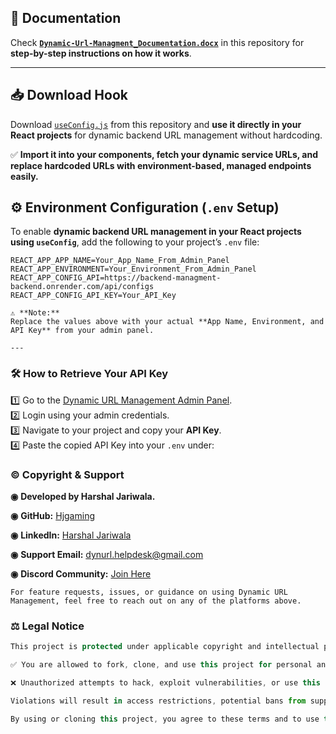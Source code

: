 ## 📄 Documentation

Check **[`Dynamic-Url-Managment_Documentation.docx`](./Dynamic-Url-Managment_Documentation.docx)** in this repository for **step-by-step instructions on how it works**.

---

## 📥 Download Hook

Download [`useConfig.js`](./useConfig.js) from this repository and **use it directly in your React projects** for dynamic backend URL management without hardcoding.

✅ **Import it into your components, fetch your dynamic service URLs, and replace hardcoded URLs with environment-based, managed endpoints easily.**

## ⚙️ Environment Configuration (`.env` Setup)

To enable **dynamic backend URL management in your React projects using `useConfig`**, add the following to your project’s `.env` file:

```env
REACT_APP_APP_NAME=Your_App_Name_From_Admin_Panel
REACT_APP_ENVIRONMENT=Your_Environment_From_Admin_Panel
REACT_APP_CONFIG_API=https://backend-managment-backend.onrender.com/api/configs
REACT_APP_CONFIG_API_KEY=Your_API_Key

⚠️ **Note:**  
Replace the values above with your actual **App Name, Environment, and API Key** from your admin panel.

---
```

### 🛠️ How to Retrieve Your API Key

1️⃣ Go to the [Dynamic URL Management Admin Panel](https://dynamic-url-managment.vercel.app).  
2️⃣ Login using your admin credentials.  
3️⃣ Navigate to your project and copy your **API Key**.  
4️⃣ Paste the copied API Key into your `.env` under:

### ©️ Copyright & Support

**◉** **Developed by Harshal Jariwala.**

**◉** **GitHub:** [Hjgaming](https://github.com/hjgaming)

**◉** **LinkedIn:** [Harshal Jariwala](https://www.linkedin.com/in/harshal-jariwala-1101b2309)

**◉** **Support Email:** dynurl.helpdesk@gmail.com

**◉** **Discord Community:** [Join Here](https://discord.gg/cBM7e87KYj)

```
For feature requests, issues, or guidance on using Dynamic URL Management, feel free to reach out on any of the platforms above.
```

### ⚖️ Legal Notice

```js
This project is protected under applicable copyright and intellectual property laws.

✅ You are allowed to fork, clone, and use this project for personal and company projects with proper credit to the original author.

❌ Unauthorized attempts to hack, exploit vulnerabilities, or use this project for malicious activities are strictly prohibited.

Violations will result in access restrictions, potential bans from support channels, and legal action if necessary.

By using or cloning this project, you agree to these terms and to use this system responsibly for its intended purpose of clean, scalable, dynamic backend URL management.
```